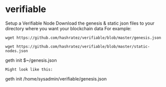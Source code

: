 # verifiable
Setup a Verifiable Node
Download the genesis & static json files to your directory where you want your blockchain data
For example:
```
wget https://github.com/hashratez/verifiable/blob/master/genesis.json
```
```
wget https://github.com/hashratez/verifiable/blob/master/static-nodes.json
```


geth init $~/genesis.json
```
Might look like this:
```
geth init /home/sysadmin/verifiable/genesis.json
